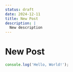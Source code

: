 ```yaml
---
status: draft
date: 2024-12-11
title: New Post
description: |
  New description
---
```


# New Post

```javascript
console.log('Hello, World!');
```
